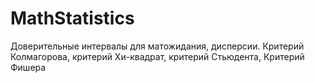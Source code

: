 # MathStatistics
Доверительные интервалы для матожидания, дисперсии. Критерий Колмагорова, критерий Хи-квадрат, критерий Стьюдента, Критерий Фишера
